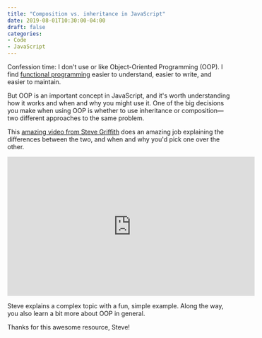 ```yaml
---
title: "Composition vs. inheritance in JavaScript"
date: 2019-08-01T10:30:00-04:00
draft: false
categories:
- Code
- JavaScript
---
```


Confession time: I don't use or like Object-Oriented Programming (OOP). I find [functional programming](https://github.com/getify/functional-light-js) easier to understand, easier to write, and easier to maintain.

But OOP is an important concept in JavaScript, and it's worth understanding how it works and when and why you might use it. One of the big decisions you make when using OOP is whether to use inheritance or composition&mdash;two different approaches to the same problem.

This [amazing video from Steve Griffith](https://www.youtube.com/watch?v=fbpXQ0e8Mp8) does an amazing job explaining the differences between the two, and when and why you'd pick one over the other.

<iframe width="560" height="315" src="https://www.youtube.com/embed/fbpXQ0e8Mp8" frameborder="0" allow="accelerometer; autoplay; encrypted-media; gyroscope; picture-in-picture" allowfullscreen></iframe>

Steve explains a complex topic with a fun, simple example. Along the way, you also learn a bit more about OOP in general.

Thanks for this awesome resource, Steve!